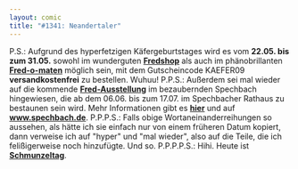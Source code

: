 ```yaml
---
layout: comic
title: "#1341: Neandertaler"
---
```


P.S.:
Aufgrund des hyperfetzigen Käfergeburtstages wird es vom <strong>22.05. bis zum 31.05.</strong> sowohl im wunderguten <a href="http://fredshop.spreadshirt.net/de/DE/Shop"><strong>Fredshop</strong></a> als auch im phänobrillanten <a href="http://fred-o-mat.spreadshirt.net/de/DE/Shop"><strong>Fred-o-maten</strong></a> möglich sein, mit dem Gutscheincode 
KAEFER09
<strong>versandkostenfrei</strong> zu bestellen. Wuhuu!
P.P.S.:
Außerdem sei mal wieder auf die kommende <a href="http://www.fonflatter.de/ausstellung"><strong>Fred-Ausstellung</strong></a> im bezaubernden Spechbach hingewiesen, die ab dem 06.06. bis zum 17.07. im Spechbacher Rathaus zu bestaunen sein wird. 
Mehr Informationen gibt es <a href="http://www.fonflatter.de/ausstellung"><strong>hier</strong></a> und auf <a href="http://www.spechbach.de"><strong>www.spechbach.de</strong></a>.
P.P.P.S.:
Falls obige Wortaneinanderreihungen so aussehen, als hätte ich sie einfach nur von einem früheren Datum kopiert, dann verweise ich auf "hyper" und "mal wieder", also auf die Teile, die ich felißigerweise noch hinzufügte.
Und so.
P.P.P.P.S.:
Hihi. Heute ist <a href="http://www.fonflatter.de/kalender"><strong>Schmunzeltag</strong></a>.
